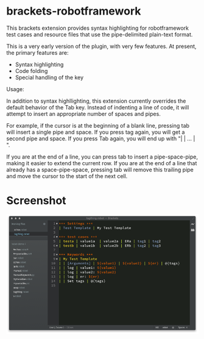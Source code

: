 brackets-robotframework
=======================

This brackets extension provides syntax highlighting for robotframework test cases
and resource files that use the pipe-delimited plain-text format.

This is a very early version of the plugin, with very few features. At present, the
primary features are:

- Syntax highlighting
- Code folding 
- Special handling of the <tab> key

Usage:

In addition to syntax highllighting, this extension currently overrides the default
behavior of the Tab key. Instead of indenting a line of code, it will attempt to insert
an appropriate number of spaces and pipes. 

For example, if the cursor is at the beginning of a blank line, pressing tab will insert
a single pipe and space. If you press tag again, you will get a second pipe and space. If you 
press Tab again, you will end up with "| | ... | ". 

If you are at the end of a line, you can press tab to insert a pipe-space-pipe, making
it easier to extend the current row. If you are at the end of a line that already has
a space-pipe-space, pressing tab will remove this trailing pipe and move the cursor to the 
start of the next cell. 

Screenshot
==========
![screenshot](https://raw.githubusercontent.com/boakley/brackets-robotframework/master/images/robot-mode.png)
